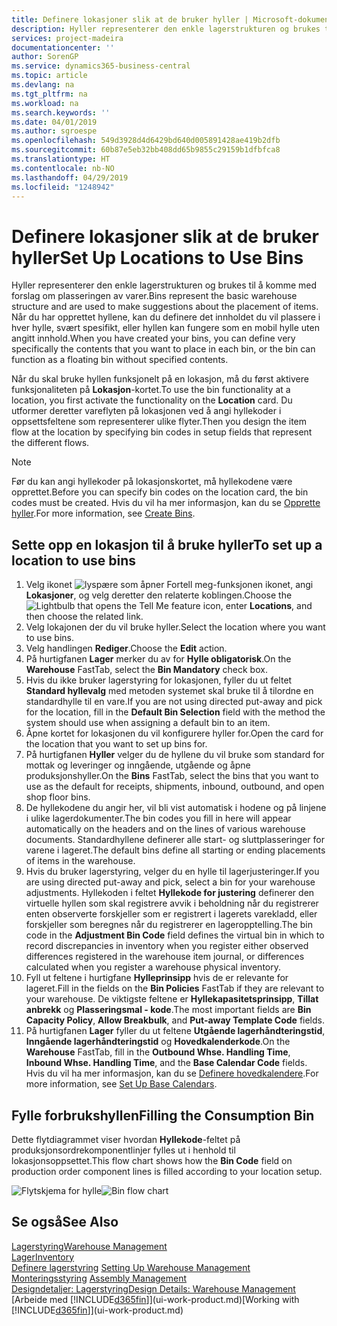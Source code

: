 ```yaml
---
title: Definere lokasjoner slik at de bruker hyller | Microsoft-dokumentasjon
description: Hyller representerer den enkle lagerstrukturen og brukes til å komme med forslag om plasseringen av varer. Når du har opprettet hyllene, kan du definere det innholdet du vil plassere i hver hylle, svært spesifikt, eller hyllen kan fungere som en mobil hylle uten angitt innhold.
services: project-madeira
documentationcenter: ''
author: SorenGP
ms.service: dynamics365-business-central
ms.topic: article
ms.devlang: na
ms.tgt_pltfrm: na
ms.workload: na
ms.search.keywords: ''
ms.date: 04/01/2019
ms.author: sgroespe
ms.openlocfilehash: 549d3928d4d6429bd640d005891428ae419b2dfb
ms.sourcegitcommit: 60b87e5eb32bb408dd65b9855c29159b1dfbfca8
ms.translationtype: HT
ms.contentlocale: nb-NO
ms.lasthandoff: 04/29/2019
ms.locfileid: "1248942"
---
```

# <a name="set-up-locations-to-use-bins"></a><span data-ttu-id="bb763-104">Definere lokasjoner slik at de bruker hyller</span><span class="sxs-lookup"><span data-stu-id="bb763-104">Set Up Locations to Use Bins</span></span>
<span data-ttu-id="bb763-105">Hyller representerer den enkle lagerstrukturen og brukes til å komme med forslag om plasseringen av varer.</span><span class="sxs-lookup"><span data-stu-id="bb763-105">Bins represent the basic warehouse structure and are used to make suggestions about the placement of items.</span></span> <span data-ttu-id="bb763-106">Når du har opprettet hyllene, kan du definere det innholdet du vil plassere i hver hylle, svært spesifikt, eller hyllen kan fungere som en mobil hylle uten angitt innhold.</span><span class="sxs-lookup"><span data-stu-id="bb763-106">When you have created your bins, you can define very specifically the contents that you want to place in each bin, or the bin can function as a floating bin without specified contents.</span></span>  

<span data-ttu-id="bb763-107">Når du skal bruke hyllen funksjonelt på en lokasjon, må du først aktivere funksjonaliteten på **Lokasjon**-kortet.</span><span class="sxs-lookup"><span data-stu-id="bb763-107">To use the bin functionality at a location, you first activate the functionality on the **Location** card.</span></span> <span data-ttu-id="bb763-108">Du utformer deretter vareflyten på lokasjonen ved å angi hyllekoder i oppsettsfeltene som representerer ulike flyter.</span><span class="sxs-lookup"><span data-stu-id="bb763-108">Then you design the item flow at the location by specifying bin codes in setup fields that represent the different flows.</span></span>  

> [!NOTE]  
>  <span data-ttu-id="bb763-109">Før du kan angi hyllekoder på lokasjonskortet, må hyllekodene være opprettet.</span><span class="sxs-lookup"><span data-stu-id="bb763-109">Before you can specify bin codes on the location card, the bin codes must be created.</span></span> <span data-ttu-id="bb763-110">Hvis du vil ha mer informasjon, kan du se [Opprette hyller](warehouse-how-to-create-individual-bins.md).</span><span class="sxs-lookup"><span data-stu-id="bb763-110">For more information, see [Create Bins](warehouse-how-to-create-individual-bins.md).</span></span>  

## <a name="to-set-up-a-location-to-use-bins"></a><span data-ttu-id="bb763-111">Sette opp en lokasjon til å bruke hyller</span><span class="sxs-lookup"><span data-stu-id="bb763-111">To set up a location to use bins</span></span>  
1.  <span data-ttu-id="bb763-112">Velg ikonet ![lyspære som åpner Fortell meg-funksjonen](media/ui-search/search_small.png "Fortell hva du vil gjøre") ikonet, angi **Lokasjoner**, og velg deretter den relaterte koblingen.</span><span class="sxs-lookup"><span data-stu-id="bb763-112">Choose the ![Lightbulb that opens the Tell Me feature](media/ui-search/search_small.png "Tell me what you want to do") icon, enter **Locations**, and then choose the related link.</span></span>  
2.  <span data-ttu-id="bb763-113">Velg lokajonen der du vil bruke hyller.</span><span class="sxs-lookup"><span data-stu-id="bb763-113">Select the location where you want to use bins.</span></span>  
3.  <span data-ttu-id="bb763-114">Velg handlingen **Rediger**.</span><span class="sxs-lookup"><span data-stu-id="bb763-114">Choose the **Edit** action.</span></span>  
4.  <span data-ttu-id="bb763-115">På hurtigfanen **Lager** merker du av for **Hylle obligatorisk**.</span><span class="sxs-lookup"><span data-stu-id="bb763-115">On the **Warehouse** FastTab, select the **Bin Mandatory** check box.</span></span>  
5.  <span data-ttu-id="bb763-116">Hvis du ikke bruker lagerstyring for lokasjonen, fyller du ut feltet **Standard hyllevalg** med metoden systemet skal bruke til å tilordne en standardhylle til en vare.</span><span class="sxs-lookup"><span data-stu-id="bb763-116">If you are not using directed put-away and pick for the location, fill in the **Default Bin Selection** field with the method the system should use when assigning a default bin to an item.</span></span>  
6.  <span data-ttu-id="bb763-117">Åpne kortet for lokasjonen du vil konfigurere hyller for.</span><span class="sxs-lookup"><span data-stu-id="bb763-117">Open the card for the location that you want to set up bins for.</span></span>
7.  <span data-ttu-id="bb763-118">På hurtigfanen **Hyller** velger du de hyllene du vil bruke som standard for mottak og leveringer og inngående, utgående og åpne produksjonshyller.</span><span class="sxs-lookup"><span data-stu-id="bb763-118">On the **Bins** FastTab, select the bins that you want to use as the default for receipts, shipments, inbound, outbound, and open shop floor bins.</span></span>  
8.  <span data-ttu-id="bb763-119">De hyllekodene du angir her, vil bli vist automatisk i hodene og på linjene i ulike lagerdokumenter.</span><span class="sxs-lookup"><span data-stu-id="bb763-119">The bin codes you fill in here will appear automatically on the headers and on the lines of various warehouse documents.</span></span> <span data-ttu-id="bb763-120">Standardhyllene definerer alle start- og sluttplasseringer for varene i lageret.</span><span class="sxs-lookup"><span data-stu-id="bb763-120">The default bins define all starting or ending placements of items in the warehouse.</span></span>  
9.  <span data-ttu-id="bb763-121">Hvis du bruker lagerstyring, velger du en hylle til lagerjusteringer.</span><span class="sxs-lookup"><span data-stu-id="bb763-121">If you are using directed put-away and pick, select a bin for your warehouse adjustments.</span></span> <span data-ttu-id="bb763-122">Hyllekoden i feltet **Hyllekode for justering** definerer den virtuelle hyllen som skal registrere avvik i beholdning når du registrerer enten observerte forskjeller som er registrert i lagerets varekladd, eller forskjeller som beregnes når du registrerer en lageropptelling.</span><span class="sxs-lookup"><span data-stu-id="bb763-122">The bin code in the **Adjustment Bin Code** field defines the virtual bin in which to record discrepancies in inventory when you register either observed differences registered in the warehouse item journal, or differences calculated when you register a warehouse physical inventory.</span></span>  
10. <span data-ttu-id="bb763-123">Fyll ut feltene i hurtigfane **Hylleprinsipp** hvis de er relevante for lageret.</span><span class="sxs-lookup"><span data-stu-id="bb763-123">Fill in the fields on the **Bin Policies** FastTab if they are relevant to your warehouse.</span></span> <span data-ttu-id="bb763-124">De viktigste feltene er **Hyllekapasitetsprinsipp**, **Tillat anbrekk** og **Plasseringsmal - kode**.</span><span class="sxs-lookup"><span data-stu-id="bb763-124">The most important fields are **Bin Capacity Policy**, **Allow Breakbulk**, and **Put-away Template Code** fields.</span></span>  
11. <span data-ttu-id="bb763-125">På hurtigfanen **Lager** fyller du ut feltene **Utgående lagerhåndteringstid**, **Inngående lagerhåndteringstid** og **Hovedkalenderkode**.</span><span class="sxs-lookup"><span data-stu-id="bb763-125">On the **Warehouse** FastTab, fill in the **Outbound Whse. Handling Time**, **Inbound Whse. Handling Time**, and the **Base Calendar Code** fields.</span></span> <span data-ttu-id="bb763-126">Hvis du vil ha mer informasjon, kan du se [Definere hovedkalendere](across-how-to-assign-base-calendars.md).</span><span class="sxs-lookup"><span data-stu-id="bb763-126">For more information, see [Set Up Base Calendars](across-how-to-assign-base-calendars.md).</span></span>

## <a name="filling-the-consumption-bin"></a><span data-ttu-id="bb763-127">Fylle forbrukshyllen</span><span class="sxs-lookup"><span data-stu-id="bb763-127">Filling the Consumption Bin</span></span>
<span data-ttu-id="bb763-128">Dette flytdiagrammet viser hvordan **Hyllekode**-feltet på produksjonsordrekomponentlinjer fylles ut i henhold til lokasjonsoppsettet.</span><span class="sxs-lookup"><span data-stu-id="bb763-128">This flow chart shows how the **Bin Code** field on production order component lines is filled according to your location setup.</span></span>

<span data-ttu-id="bb763-129">![Flytskjema for hylle](media/binflow.png "BinFlow")</span><span class="sxs-lookup"><span data-stu-id="bb763-129">![Bin flow chart](media/binflow.png "BinFlow")</span></span>  

## <a name="see-also"></a><span data-ttu-id="bb763-130">Se også</span><span class="sxs-lookup"><span data-stu-id="bb763-130">See Also</span></span>
[<span data-ttu-id="bb763-131">Lagerstyring</span><span class="sxs-lookup"><span data-stu-id="bb763-131">Warehouse Management</span></span>](warehouse-manage-warehouse.md)  
[<span data-ttu-id="bb763-132">Lager</span><span class="sxs-lookup"><span data-stu-id="bb763-132">Inventory</span></span>](inventory-manage-inventory.md)  
<span data-ttu-id="bb763-133">[Definere lagerstyring](warehouse-setup-warehouse.md)   </span><span class="sxs-lookup"><span data-stu-id="bb763-133">[Setting Up Warehouse Management](warehouse-setup-warehouse.md)   </span></span>  
<span data-ttu-id="bb763-134">[Monteringsstyring](assembly-assemble-items.md)  </span><span class="sxs-lookup"><span data-stu-id="bb763-134">[Assembly Management](assembly-assemble-items.md)  </span></span>  
[<span data-ttu-id="bb763-135">Designdetaljer: Lagerstyring</span><span class="sxs-lookup"><span data-stu-id="bb763-135">Design Details: Warehouse Management</span></span>](design-details-warehouse-management.md)  
<span data-ttu-id="bb763-136">[Arbeide med [!INCLUDE[d365fin](includes/d365fin_md.md)]](ui-work-product.md)</span><span class="sxs-lookup"><span data-stu-id="bb763-136">[Working with [!INCLUDE[d365fin](includes/d365fin_md.md)]](ui-work-product.md)</span></span>
